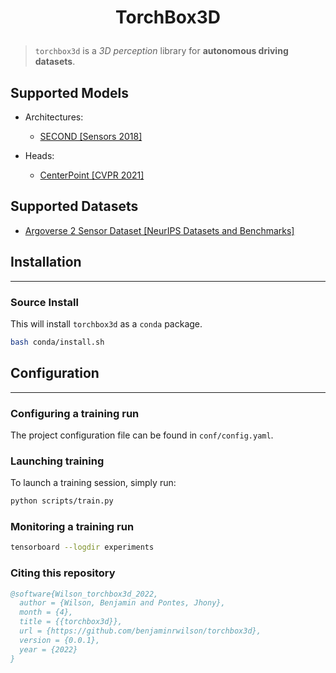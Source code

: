 [contributing-image]: https://img.shields.io/badge/contributions-welcome-brightgreen.svg?style=flat

<h1> <p align="center"> TorchBox3D </p> </h1>

> `torchbox3d` is a *3D perception* library for **autonomous driving datasets**.

## Supported Models

- Architectures:
  - [SECOND [Sensors 2018]](https://pdfs.semanticscholar.org/5125/a16039cabc6320c908a4764f32596e018ad3.pdf)

- Heads:
  - [CenterPoint [CVPR 2021]](https://openaccess.thecvf.com/content/CVPR2021/papers/Yin_Center-Based_3D_Object_Detection_and_Tracking_CVPR_2021_paper.pdf)

## Supported Datasets

- [Argoverse 2 Sensor Dataset [NeurIPS Datasets and Benchmarks]](https://datasets-benchmarks-proceedings.neurips.cc/paper/2021/hash/4734ba6f3de83d861c3176a6273cac6d-Abstract-round2.html)

## Installation
---

### Source Install

This will install `torchbox3d` as a `conda` package.

```bash
bash conda/install.sh
```

## Configuration
---

### Configuring a training run

The project configuration file can be found in `conf/config.yaml`.

### Launching training

To launch a training session, simply run:

```bash
python scripts/train.py
```

### Monitoring a training run

```bash
tensorboard --logdir experiments
```

### Citing this repository

```BibTeX
@software{Wilson_torchbox3d_2022,
  author = {Wilson, Benjamin and Pontes, Jhony},
  month = {4},
  title = {{torchbox3d}},
  url = {https://github.com/benjaminrwilson/torchbox3d},
  version = {0.0.1},
  year = {2022}
}
```
